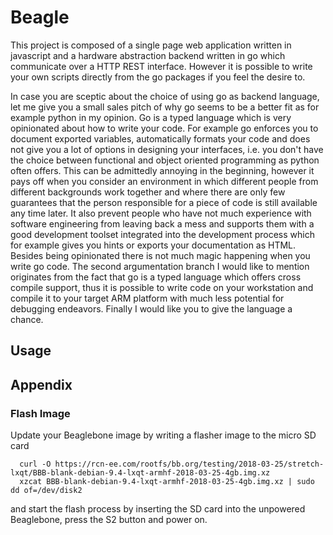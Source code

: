 # Beagle

This project is composed of a single page web application written in
javascript and a hardware abstraction backend written in go which communicate
over a HTTP REST interface. However it is possible to write your own scripts
directly from the go packages if you feel the desire to.

In case you are sceptic about the choice of using go as backend language,
let me give you a small sales pitch of why go seems to be a better fit
as for example python in my opinion.
Go is a typed language which is very opinionated about how to write your code.
For example go enforces you to document exported variables, automatically
formats your code and does not give you a lot of options in designing your
interfaces, i.e. you don't have the choice between functional and object
oriented programming as python often offers. This can be admittedly annoying
in the beginning, however it pays off when you consider an environment in
which different people from different backgrounds work together and where there
are only few guarantees that the person responsible for a piece of code is
still available any time later. It also prevent people who have not much
experience with software engineering from leaving back a mess and supports them
with a good development toolset integrated into the development process which
for example gives you hints or exports your documentation as HTML. Besides being
opinionated there is not much magic happening when you write go code.
The second argumentation branch I would like to mention originates from the
fact that go is a typed language which offers cross compile support, thus it
is possible to write code on your workstation and compile it to your target
ARM platform with much less potential for debugging endeavors. Finally I would
like you to give the language a chance.

## Usage

## Appendix

### Flash Image

Update your Beaglebone image by writing a flasher image to the micro SD card

```shell
  curl -O https://rcn-ee.com/rootfs/bb.org/testing/2018-03-25/stretch-lxqt/BBB-blank-debian-9.4-lxqt-armhf-2018-03-25-4gb.img.xz
  xzcat BBB-blank-debian-9.4-lxqt-armhf-2018-03-25-4gb.img.xz | sudo dd of=/dev/disk2
```

and start the flash process by inserting the SD card into the
unpowered Beaglebone, press the S2 button and power on.

